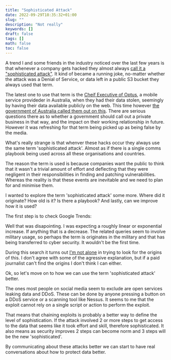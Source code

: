 ```yaml
---
title: "Sophisticated Attack"
date: 2022-09-29T18:35:32+01:00
slug: ""
description: "Not really"
keywords: []
draft: false
tags: []
math: false
toc: false
---
```


<!--alex disable attack-->
<!--alex disable attacks-->

A trend I and some friends in the industry noticed over the last few years is that whenever a company gets hacked they almost always [call it a "sophisticated attack"](https://www.google.com/search?q=site%3Abbc.co.uk%2Fnews%20%22sophisticated%20attack%22). It kind of became a running joke, no-matter whether the attack was a Denial of Service, or data left in a public S3 bucket they always used that term.

The latest one to use that term is the [Cheif Executive of Optus](https://www.bbc.co.uk/news/world-australia-63056838), a mobile service provideder in Australia, when they had their data stolen, seemingly by having their data available publicly on the web. This time however [the government of Australia called them out on this](https://twitter.com/ClareONeilMP/status/1574361824102711296). There are serious questions there as to whether a government should call out a private business in that way, and the impact on their working relationship in future. However it was refreshing for that term being picked up as being false by the media.

What's really strange is that whenver these hacks occur they always use the same term 'sophisticated attack'. Almost as if there is a single comms playbook being used across all these organisations and countries.

The reason the term is used is because companies want the public to think that it wasn't a trivial amount of effort and deflecting that they were negligent in their responsibilities in finding and patching vulnerabilities. Whereas the reality is that these events are inevitable and we need to plan for and minimise them.

I wanted to explore the term 'sophisticated attack' some more. Where did it originate? How old is it? Is there a playbook? And lastly, can we improve how it is used?

The first step is to check Google Trends:

  <script type="text/javascript" src="https://ssl.gstatic.com/trends_nrtr/3045_RC01/embed_loader.js"></script>
  <script type="text/javascript">
    trends.embed.renderExploreWidget("TIMESERIES", {"comparisonItem":[{"keyword":"\"sophisticated attack\"","geo":"","time":"2004-01-01 2022-09-29"}],"category":0,"property":""}, {"exploreQuery":"date=all&q=%22sophisticated%20attack%22","guestPath":"https://trends.google.co.uk:443/trends/embed/"});
  </script>

Well that was disapointing. I was expecting a roughly linear or exponential increase. If anything that is a decrease. The related queries seem to involve military usage, so perhaps the term is originates in the military and that has being transferred to cyber security. It wouldn't be the first time.

During this search it turns out [I'm not alone](https://www.engadget.com/2016-06-06-dnp-sophisticated-hack-attack-dont-believe-the-hype.html) in trying to look for the origins of this. I don't agree with some of the agressive explanation, but if a paid journalist can't find the origins I don't think I can either.

Ok, so let's move on to how we can use the term 'sophisticated attack' better.

The ones most people on social media seem to exclude are open services leaking data and DDoS. These can be done by anyone pressing a button on a DDoS service or a scanning tool like Nessus. It seems to me that the exploit cannot rely on a single script or action to perform the exploit.

That means that chaining exploits is probably a better way to define the level of sophistication. If the attack involved 2 or more steps to get access to the data that seems like it took effort and skill, therefore sophisticated. It also means as security improves 2 steps can become norm and 3 steps will be the new 'sophisticated'.

By communicating about these attacks better we can start to have real conversations about how to protect data better. 
